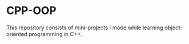 # CPP-OOP
This repository consists of mini-projects I made while learning object-oriented programming in C++.